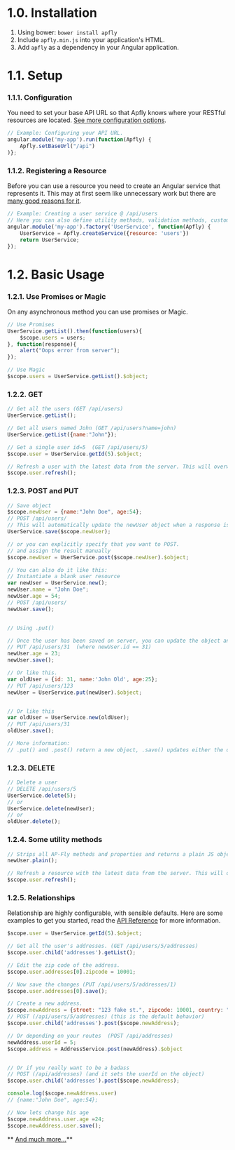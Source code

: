 # 1.0.  Installation
1. Using bower:  `bower install apfly`
2. Include `apfly.min.js` into your application's HTML.
3. Add `apfly` as a dependency in your Angular application.


# 1.1.  Setup
### 1.1.1. Configuration
You need to set your base API URL so that Apfly knows where your RESTful resources are located. [See more configuration options](api_reference.md).
```javascript
// Example: Configuring your API URL.
angular.module('my-app').run(function(Apfly) {
    Apfly.setBaseUrl("/api")
)};
```



### 1.1.2. Registering a Resource
Before you can use a resource you need to create an Angular service that represents it. This may at first seem like unnecessary work but there are [many good reasons for it](faq.md).
```javascript
// Example: Creating a user service @ /api/users
// Here you can also define utility methods, validation methods, custom routes and more.
angular.module('my-app').factory('UserService', function(Apfly) {
    UserService = Apfly.createService({resource: 'users'})
    return UserService;
});
```

# 1.2.  Basic Usage

### 1.2.1. Use Promises or Magic
On any asynchronous method you can use promises or Magic.
```javascript
// Use Promises
UserService.getList().then(function(users){
    $scope.users = users;
}, function(response){
    alert("Oops error from server");
});

// Use Magic
$scope.users = UserService.getList().$object;
```

### 1.2.2. GET
```javascript
// Get all the users (GET /api/users)
UserService.getList();

// Get all users named John (GET /api/users?name=john)
UserService.getList({name:"John"});

// Get a single user id=5  (GET /api/users/5)
$scope.user = UserService.getId(5).$object;

// Refresh a user with the latest data from the server. This will overwrite any properties on the user object.
$scope.user.refresh();
```


### 1.2.3. POST and PUT
```javascript
// Save object
$scope.newUser = {name:"John Doe", age:54};
// POST /api/users/
// This will automatically update the newUser object when a response is received from the API.
UserService.save($scope.newUser);

// or you can explicitly specify that you want to POST.
// and assign the result manually
$scope.newUser = UserService.post($scope.newUser).$object;

// You can also do it like this:
// Instantiate a blank user resource
var newUser = UserService.new();
newUser.name = "John Doe";
newUser.age = 54;
// POST /api/users/
newUser.save();


// Using .put()

// Once the user has been saved on server, you can update the object and simply call .save() 
// PUT /api/users/31  (where newUser.id == 31)
newUser.age = 23;
newUser.save();

// Or like this.
var oldUser = {id: 31, name:'John Old', age:25};
// PUT /api/users/123
newUser = UserService.put(newUser).$object;


// Or like this
var oldUser = UserService.new(oldUser);
// PUT /api/users/31
oldUser.save();

// More information:
// .put() and .post() return a new object, .save() updates either the object passed(if present), or else the object its being called on.
```


### 1.2.3. DELETE
```javascript
// Delete a user
// DELETE /api/users/5
UserService.delete(5);
// or
UserService.delete(newUser);
// or
oldUser.delete();
```


### 1.2.4. Some utility methods
```javascript
// Strips all AP-Fly methods and properties and returns a plain JS object.
newUser.plain();

// Refresh a resource with the latest data from the server. This will overwrite any properties on the object.
$scope.user.refresh();
```



### 1.2.5. Relationships
Relationship are highly configurable, with sensible defaults. Here are some examples to get you started, read the [API Reference](api_reference.md) for more information.
```javascript
$scope.user = UserService.getId(5).$object;

// Get all the user's addresses. (GET /api/users/5/addresses)
$scope.user.child('addresses').getList();

// Edit the zip code of the address.
$scope.user.addresses[0].zipcode = 10001;

// Now save the changes (PUT /api/users/5/addresses/1)
$scope.user.addresses[0].save();

// Create a new address.
$scope.newAddress = {street: "123 fake st.", zipcode: 10001, country: "usa"};
// POST (/api/users/5/addresses) (this is the default behavior)
$scope.user.child('addresses').post($scope.newAddress);

// Or depending on your routes  (POST /api/addresses)
newAddress.userId = 5;
$scope.address = AddressService.post(newAddress).$object


// Or if you really want to be a badass
// POST (/api/addresses) (and it sets the userId on the object)
$scope.user.child('addresses').post($scope.newAddress);

console.log($scope.newAddress.user)
// {name:"John Doe", age:54};

// Now lets change his age
$scope.newAddress.user.age =24;
$scope.newAddress.user.save();
```

** [And much more...](api_reference.md)**
